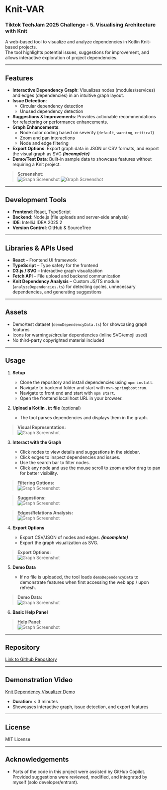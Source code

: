 # Knit-VAR
### Tiktok TechJam 2025 Challenge - **5. Visualising Architecture with Knit**

A web-based tool to visualize and analyze dependencies in Kotlin Knit-based projects.  
The tool highlights potential issues, suggestions for improvement, and allows interactive exploration of project dependencies.

---

## Features

- **Interactive Dependency Graph**: Visualizes nodes (modules/services) and edges (dependencies) in an intuitive graph layout.
- **Issue Detection**:
  - Circular dependency detection
  - Unused dependency detection
- **Suggestions & Improvements**: Provides actionable recommendations for refactoring or performance enhancements.
- **Graph Enhancements**:
  - Node color coding based on severity (`default`, `warning`, `critical`)
  - Zoom and pan interactions
  - Node and edge filtering
- **Export Options**: Export graph data in JSON or CSV formats, and export the visual graph as SVG **_(incomplete)_**
- **Demo/Test Data**: Built-in sample data to showcase features without requiring a Knit project.

> **Screenshot:**  
> ![Graph Screenshot](./assets/dark.png)
> ![Graph Screenshot](./assets/light.png)

---

## Development Tools

- **Frontend**: React, TypeScript
- **Backend**: Node.js (file uploads and server-side analysis)
- **IDE**: IntelliJ IDEA 2025.2
- **Version Control**: GitHub & SourceTree

---

## Libraries & APIs Used

- **React** – Frontend UI framework
- **TypeScript** – Type safety for the frontend
- **D3.js / SVG** – Interactive graph visualization
- **Fetch API** – File upload and backend communication
- **Knit Dependency Analysis** – Custom JS/TS module (`analyzeDependencies.ts`) for detecting cycles, unnecessary dependencies, and generating suggestions

---

## Assets

- Demo/test dataset (`demoDependencyData.ts`) for showcasing graph features
- Icons for warnings/circular dependencies (inline SVG/emoji used)
- No third-party copyrighted material included

---

## Usage

1. **Setup**
    * Clone the repository and install dependencies using `npm install`.
    * Navigate to backend folder and start with `mvn-springboot:run`.
    * Navigate to front end and start with `npm start`.
    * Open the frontend local host URL in your browser.
   
2. **Upload a Kotlin `.kt` file** (optional)

    * The tool parses dependencies and displays them in the graph.

> **Visual Representation:**  
> ![Graph Screenshot](./assets/graph.png)

3. **Interact with the Graph**

    * Click nodes to view details and suggestions in the sidebar.
    * Click edges to inspect dependencies and issues.
    * Use the search bar to filter nodes.
    * Click any node and use the mouse scroll to zoom and/or drag to pan for better visibility.

> **Filtering Options:**  
> ![Graph Screenshot](./assets/filter.png)

> **Suggestions:**  
> ![Graph Screenshot](./assets/suggestions.png)

> **Edges/Relations Analysis:**  
> ![Graph Screenshot](./assets/edges.png)

4. **Export Options**

    * Export CSV/JSON of nodes and edges. **_(incomplete)_**
    * Export the graph visualization as SVG.
   
> **Export Options:**  
> ![Graph Screenshot](./assets/export.png)

5. **Demo Data**

    * If no file is uploaded, the tool loads `demoDependencyData` to demonstrate features when first accessing the web app / upon refresh.
> **Demo Data:**  
> ![Graph Screenshot](./assets/dark.png)

6. **Basic Help Panel**

> **Help Panel:**  
> ![Graph Screenshot](./assets/help.png)

---

## Repository
[Link to Github Repository](https://github.com/HM33-Alt/knit-VAR/)

---

## Demonstration Video
[Knit Dependency Visualizer Demo](https://youtu.be/BEdtl-3Wsjk)
* **Duration:** < 3 minutes
* Showcases interactive graph, issue detection, and export features

---

## License
MIT License

---

## Acknowledgements
* Parts of the code in this project were assisted by GitHub Copilot. Provided suggestions were reviewed, modified, and integrated by myself (solo developer/entrant).
